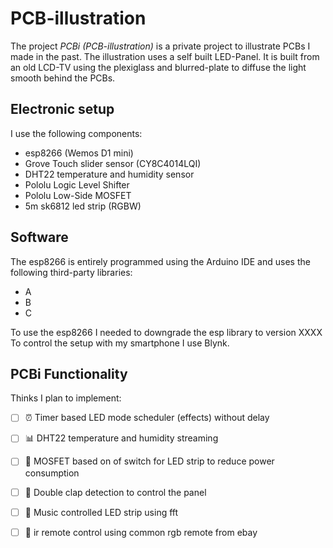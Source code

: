 # PCB-illustration

The project *PCBi (PCB-illustration)* is a private project to illustrate PCBs I made in the past. The illustration uses a self built LED-Panel. It is built from an old LCD-TV using the plexiglass and blurred-plate to diffuse the light smooth behind the PCBs.
 

##  Electronic setup

I use the following components:

- esp8266 (Wemos D1 mini)
- Grove Touch slider sensor (CY8C4014LQI)
- DHT22 temperature and humidity sensor
- Pololu Logic Level Shifter
- Pololu Low-Side MOSFET
- 5m sk6812 led strip (RGBW)

## Software

The esp8266 is entirely programmed using the Arduino IDE and uses the following third-party libraries:
- A
- B
- C

To use the esp8266 I needed to downgrade the esp library to version XXXX
To control the setup with my smartphone I use Blynk. 


## PCBi Functionality

Thinks I plan to implement: 

- [ ] :alarm_clock: Timer based LED mode scheduler (effects) without delay
- [ ] :bar_chart: DHT22 temperature and humidity streaming
- [ ] :electric_plug: MOSFET based on of switch for LED strip to reduce power consumption
- [ ] :clap: Double clap detection to control the panel 
- [ ] :musical_note: Music controlled LED strip using fft 
- [ ] :link: ir remote control using common rgb remote from ebay


 
